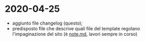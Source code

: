 # 2020-04-25

- aggiunto file changelog (questo);
- predisposto file che descrive quali file del template regolano l'impaginazione del sito (è [note.md](./note.md), lavori sempre in corso)
